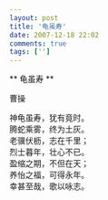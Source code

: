 ```yaml
---
layout: post
title: '龟虽寿'
date: 2007-12-18 22:02
comments: true
tags: ['']
---
```


** 龟虽寿 **   
  
曹操  
  
神龟虽寿，犹有竟时。  
腾蛇乘雾，终为土灰。  
老骥伏枥，志在千里；  
烈士暮年，壮心不已。  
盈缩之期，不但在天；  
养怡之福，可得永年。  
幸甚至哉，歌以咏志。

